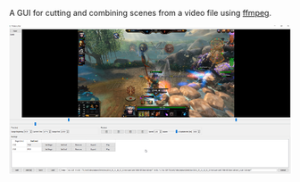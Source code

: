 A GUI for cutting and combining scenes from a video file using [ffmpeg](http://ffmpeg.org/).

![](screenshot.png)
